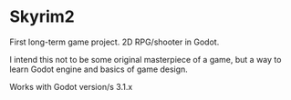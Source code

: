 # Skyrim2
First long-term game project. 2D RPG/shooter in Godot.

I intend this not to be some original masterpiece of a game, but a way to learn Godot engine and basics of game design.

Works with Godot version/s 3.1.x
